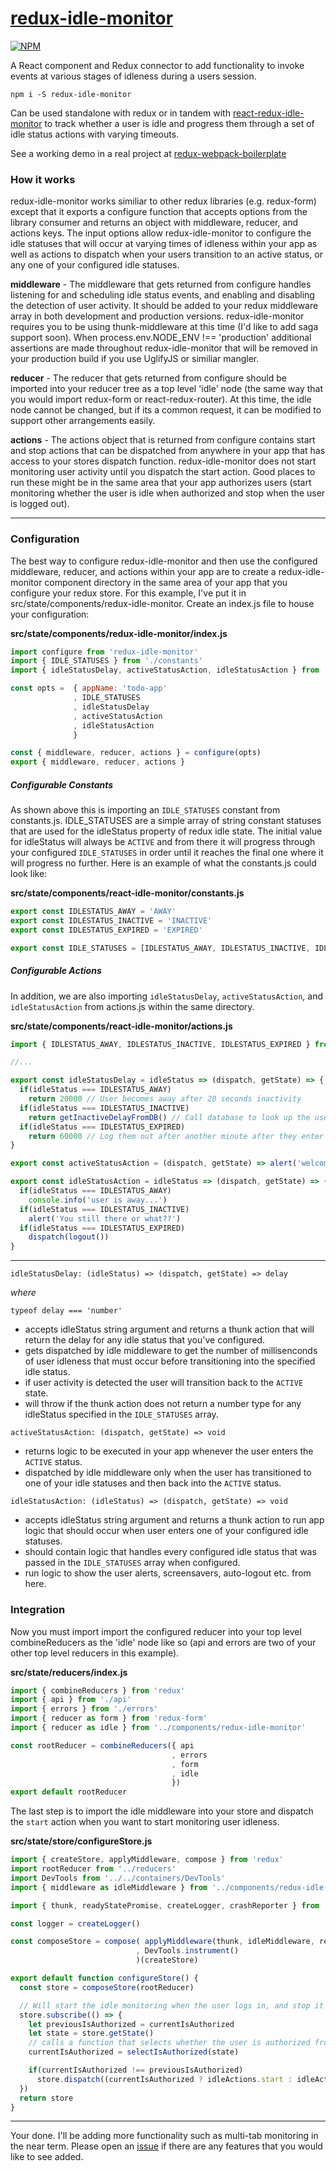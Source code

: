 # [redux-idle-monitor](https://npmjs.com/packages/redux-idle-monitor)

[![NPM](https://nodei.co/npm/redux-idle-monitor.png?stars=true&downloads=true)](https://nodei.co/npm/redux-idle-monitor/)


A React component and Redux connector to add functionality to invoke events at various stages of idleness during a users session.

`npm i -S redux-idle-monitor`

Can be used standalone with redux or in tandem with [react-redux-idle-monitor](https://npmjs.com/packages/react-redux-idle-monitor) to track whether a user is idle and progress them through a set of idle status actions with varying timeouts.

See a working demo in a real project at [redux-webpack-boilerplate](https://cchamberlain.github.io/redux-webpack-boilerplate)

### How it works

redux-idle-monitor works similiar to other redux libraries (e.g. redux-form) except that it exports a configure function that accepts options from the library consumer and returns an object with middleware, reducer, and actions keys.  The input options allow redux-idle-monitor to configure the idle statuses that will occur at varying times of idleness within your app as well as actions to dispatch when your users transition to an active status, or any one of your configured idle statuses.

**middleware** - The middleware that gets returned from configure handles listening for and scheduling idle status events, and enabling and disabling the detection of user activity. It should be added to your redux middleware array in both development and production versions. redux-idle-monitor requires you to be using thunk-middleware at this time (I'd like to add saga support soon). When process.env.NODE_ENV !== 'production' additional assertions are made throughout redux-idle-monitor that will be removed in your production build if you use UglifyJS or similiar mangler.

**reducer** - The reducer that gets returned from configure should be imported into your reducer tree as a top level 'idle' node (the same way that you would import redux-form or react-redux-router). At this time, the idle node cannot be changed, but if its a common request, it can be modified to support other arrangements easily.

**actions** - The actions object that is returned from configure contains start and stop actions that can be dispatched from anywhere in your app that has access to your stores dispatch function. redux-idle-monitor does not start monitoring user activity until you dispatch the start action. Good places to run these might be in the same area that your app authorizes users (start monitoring whether the user is idle when authorized and stop when the user is logged out).

___


### Configuration


The best way to configure redux-idle-monitor and then use the configured middleware, reducer, and actions within your app are to create a redux-idle-monitor component directory in the same area of your app that you configure your redux store.  For this example, I've put it in src/state/components/redux-idle-monitor.  Create an index.js file to house your configuration:

**src/state/components/redux-idle-monitor/index.js**

```js
import configure from 'redux-idle-monitor'
import { IDLE_STATUSES } from './constants'
import { idleStatusDelay, activeStatusAction, idleStatusAction } from './actions'

const opts =  { appName: 'todo-app'
              , IDLE_STATUSES
              , idleStatusDelay
              , activeStatusAction
              , idleStatusAction
              }

const { middleware, reducer, actions } = configure(opts)
export { middleware, reducer, actions }
```


##### Configurable Constants


As shown above this is importing an `IDLE_STATUSES` constant from constants.js. IDLE_STATUSES are a simple array of string constant statuses that are used for the idleStatus property of redux idle state. The initial value for idleStatus will always be `ACTIVE` and from there it will progress through your configured `IDLE_STATUSES` in order until it reaches the final one where it will progress no further. Here is an example of what the constants.js could look like:

**src/state/components/react-idle-monitor/constants.js**

```js
export const IDLESTATUS_AWAY = 'AWAY'
export const IDLESTATUS_INACTIVE = 'INACTIVE'
export const IDLESTATUS_EXPIRED = 'EXPIRED'

export const IDLE_STATUSES = [IDLESTATUS_AWAY, IDLESTATUS_INACTIVE, IDLESTATUS_EXPIRED]
```


##### Configurable Actions


In addition, we are also importing `idleStatusDelay`, `activeStatusAction`, and `idleStatusAction` from actions.js within the same directory.

**src/state/components/react-idle-monitor/actions.js**

```js
import { IDLESTATUS_AWAY, IDLESTATUS_INACTIVE, IDLESTATUS_EXPIRED } from './constants'

//...

export const idleStatusDelay = idleStatus => (dispatch, getState) => {
  if(idleStatus === IDLESTATUS_AWAY)
    return 20000 // User becomes away after 20 seconds inactivity
  if(idleStatus === IDLESTATUS_INACTIVE)
    return getInactiveDelayFromDB() // Call database to look up the users delay time
  if(idleStatus === IDLESTATUS_EXPIRED)
    return 60000 // Log them out after another minute after they enter the inactive status
}

export const activeStatusAction = (dispatch, getState) => alert('welcome back!')

export const idleStatusAction = idleStatus => (dispatch, getState) => {
  if(idleStatus === IDLESTATUS_AWAY)
    console.info('user is away...')
  if(idleStatus === IDLESTATUS_INACTIVE)
    alert('You still there or what??')
  if(idleStatus === IDLESTATUS_EXPIRED)
    dispatch(logout())
}

```

___



`idleStatusDelay: (idleStatus) => (dispatch, getState) => delay`

*where*

`typeof delay === 'number'`

* accepts idleStatus string argument and returns a thunk action that will return the delay for any idle status that you've configured.
* gets dispatched by idle middleware to get the number of millisenconds of user idleness that must occur before transitioning into the specified idle status.
* if user activity is detected the user will transition back to the `ACTIVE` state.
* will throw if the thunk action does not return a number type for any idleStatus specified in the `IDLE_STATUSES` array.


`activeStatusAction: (dispatch, getState) => void`

* returns logic to be executed in your app whenever the user enters the `ACTIVE` status.
* dispatched by idle middleware only when the user has transitioned to one of your idle statuses and then back into the `ACTIVE` status.


`idleStatusAction: (idleStatus) => (dispatch, getState) => void`

* accepts idleStatus string argument and returns a thunk action to run app logic that should occur when user enters one of your configured idle statuses.
* should contain logic that handles every configured idle status that was passed in the `IDLE_STATUSES` array when configured.
* run logic to show the user alerts, screensavers, auto-logout etc. from here.


### Integration

Now you must import import the configured reducer into your top level combineReducers as the 'idle' node like so (api and errors are two of your other top level reducers in this example).

**src/state/reducers/index.js**

```js
import { combineReducers } from 'redux'
import { api } from './api'
import { errors } from './errors'
import { reducer as form } from 'redux-form'
import { reducer as idle } from '../components/redux-idle-monitor'

const rootReducer = combineReducers({ api
                                    , errors
                                    , form
                                    , idle
                                    })
export default rootReducer
```


The last step is to import the idle middleware into your store and dispatch the `start` action when you want to start monitoring user idleness.

**src/state/store/configureStore.js**

```js
import { createStore, applyMiddleware, compose } from 'redux'
import rootReducer from '../reducers'
import DevTools from '../../containers/DevTools'
import { middleware as idleMiddleware } from '../components/redux-idle-monitor'

import { thunk, readyStatePromise, createLogger, crashReporter } from 'redux-middleware'

const logger = createLogger()

const composeStore = compose( applyMiddleware(thunk, idleMiddleware, readyStatePromise, logger, crashReporter)
                            , DevTools.instrument()
                            )(createStore)

export default function configureStore() {
  const store = composeStore(rootReducer)

  // Will start the idle monitoring when the user logs in, and stop it if the user is signed out.
  store.subscribe(() => {
    let previousIsAuthorized = currentIsAuthorized
    let state = store.getState()
    // calls a function that selects whether the user is authorized from the current state
    currentIsAuthorized = selectIsAuthorized(state)

    if(currentIsAuthorized !== previousIsAuthorized)
      store.dispatch((currentIsAuthorized ? idleActions.start : idleActions.stop)())
  })
  return store
}
```

___


Your done. I'll be adding more functionality such as multi-tab monitoring in the near term. Please open an [issue](https://github.com/cchamberlain/redux-idle-monitor/issues) if there are any features that you would like to see added.
